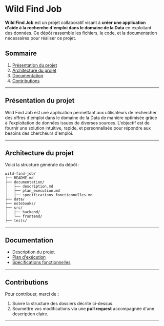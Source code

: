 # Wild Find Job  

**Wild Find Job** est un projet collaboratif visant à **créer une application d'aide à la recherche d'emploi dans le domaine de la Data** en exploitant des données. Ce dépôt rassemble les fichiers, le code, et la documentation nécessaires pour réaliser ce projet.  

## Sommaire  
1. [Présentation du projet](#présentation-du-projet)  
2. [Architecture du projet](#architecture-du-projet)  
3. [Documentation](#documentation)  
4. [Contributions](#contributions)  

---

## Présentation du projet  

Wild Find Job est une application permettant aux utilisateurs de rechercher des offres d'emploi dans le domaine de la Data de manière optimisée grâce à l'exploitation de données issues de diverses sources. L'objectif est de fournir une solution intuitive, rapide, et personnalisée pour répondre aux besoins des chercheurs d'emploi.  

---

## Architecture du projet  

Voici la structure générale du dépôt :  

```plaintext
wild-find-job/
├── README.md
├── documentation/
│   ├── description.md
│   ├── plan_execution.md
│   ├── specifications_fonctionnelles.md
├── data/
├── notebooks/
├── src/
│   ├── backend/
│   └── frontend/
├── tests/
```
---

## Documentation  

- [Description du projet](documentation/description.md)  
- [Plan d'exécution](documentation/plan_execution.md)  
- [Spécifications fonctionnelles](documentation/specifications_fonctionnelles.md)  

---

## Contributions  

Pour contribuer, merci de :  
 
1. Suivre la structure des dossiers décrite ci-dessus.  
2. Soumettre vos modifications via une **pull request** accompagnée d'une description claire.  

---


